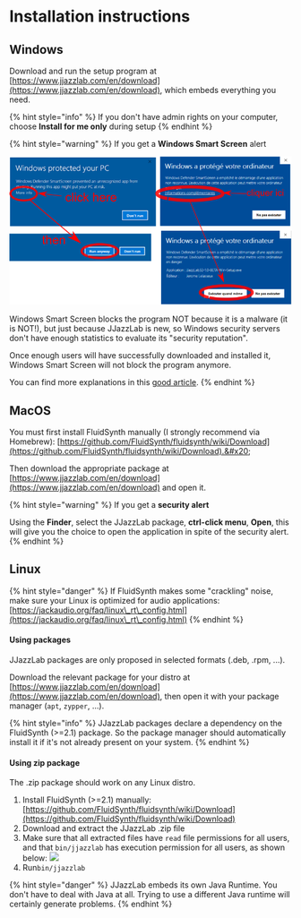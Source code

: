 # Installation instructions

## Windows

Download and run the setup program at [https://www.jjazzlab.com/en/download](https://www.jjazzlab.com/en/download), which embeds everything you need.

{% hint style="info" %}
If you don't have admin rights on your computer, choose **Install for me only** during setup
{% endhint %}

{% hint style="warning" %}
If you get a **Windows Smart Screen** alert

<img src=".gitbook/assets/win10smartscreen.png" alt="" data-size="original">&#x20;

Windows Smart Screen blocks the program NOT because it is a malware (it is NOT!), but just because JJazzLab is new, so Windows security servers don't have enough statistics to evaluate its "security reputation".

Once enough users will have successfully downloaded and installed it, Windows Smart Screen will not block the program anymore.

You can find more explanations in this [good article](https://www.digitalcitizen.life/what-smartscreen-filter-how-does-it-work).
{% endhint %}

## MacOS

You must first install FluidSynth manually (I strongly recommend via Homebrew): [https://github.com/FluidSynth/fluidsynth/wiki/Download](https://github.com/FluidSynth/fluidsynth/wiki/Download).&#x20;

Then download the appropriate package at [https://www.jjazzlab.com/en/download](https://www.jjazzlab.com/en/download) and open it.

{% hint style="warning" %}
If you get a **security alert**

Using the **Finder**, select the JJazzLab package, **ctrl-click menu**, **Open**, this will give you the choice to open the application in spite of the security alert.
{% endhint %}

## Linux

{% hint style="danger" %}
If FluidSynth makes some "crackling" noise, make sure your Linux is optimized for audio applications: [https://jackaudio.org/faq/linux\_rt\_config.html](https://jackaudio.org/faq/linux\_rt\_config.html)
{% endhint %}

#### Using packages

JJazzLab packages are only proposed in selected formats (.deb, .rpm, ...).&#x20;

Download the relevant package for your distro  at [https://www.jjazzlab.com/en/download](https://www.jjazzlab.com/en/download), then open it with your package manager (`apt`, `zypper`, ...).

{% hint style="info" %}
JJazzLab packages declare a dependency on the FluidSynth (>=2.1) package. So the package manager should automatically install it if it's not already present on your system.
{% endhint %}

#### Using zip package&#x20;

The .zip package should work on any Linux distro.

1. &#x20;Install FluidSynth (>=2.1) manually: [https://github.com/FluidSynth/fluidsynth/wiki/Download](https://github.com/FluidSynth/fluidsynth/wiki/Download)
2. Download and extract the JJazzLab .zip file
3. Make sure that all extracted files have `read` file permissions for all users, and that `bin/jjazzlab` has execution permission for all users, as shown below:  ![](<.gitbook/assets/2024-01-03 11\_38\_13-Ubuntu22LTS \[Running] - Oracle VM VirtualBox.png>)
4. Run`bin/jjazzlab`

{% hint style="danger" %}
JJazzLab embeds its own Java Runtime. You don't have to deal with Java at all. Trying to use a different Java runtime will certainly generate problems.
{% endhint %}
